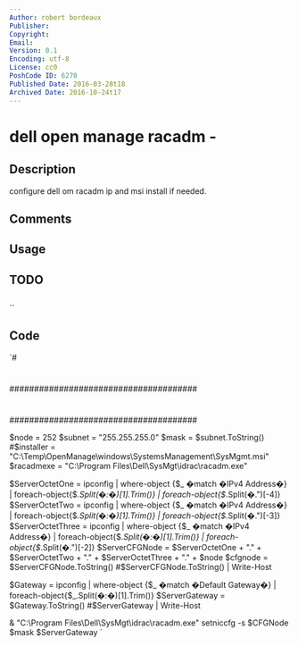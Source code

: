 ```yaml
---
Author: robert bordeaux
Publisher: 
Copyright: 
Email: 
Version: 0.1
Encoding: utf-8
License: cc0
PoshCode ID: 6270
Published Date: 2016-03-28t18
Archived Date: 2016-10-24t17
---
```


# dell open manage racadm - 

## Description

configure dell om racadm ip and msi install if needed.

## Comments



## Usage



## TODO



## 

``

## Code

`#
 #
 ######################################
 #
 #
 #
 ######################################
 
 $node = 252
 $subnet = "255.255.255.0"
 $mask = $subnet.ToString()
 #$installer = "C:\Temp\OpenManage\windows\SystemsManagement\SysMgmt.msi"
 $racadmexe = "C:\Program Files\Dell\SysMgt\idrac\racadm.exe"
 
 $ServerOctetOne = ipconfig | where-object {$_ �match �IPv4 Address�} | foreach-object{$_.Split(�:�)[1].Trim()} | foreach-object{$_.Split(�.")[-4]} 
 $ServerOctetTwo = ipconfig | where-object {$_ �match �IPv4 Address�} | foreach-object{$_.Split(�:�)[1].Trim()} | foreach-object{$_.Split(�.")[-3]} 
 $ServerOctetThree = ipconfig | where-object {$_ �match �IPv4 Address�} | foreach-object{$_.Split(�:�)[1].Trim()} | foreach-object{$_.Split(�.")[-2]} 
 $ServerCFGNode = $ServerOctetOne + "." + $ServerOctetTwo + "." + $ServerOctetThree + "." + $node
 $cfgnode = $ServerCFGNode.ToString()
 #$ServerCFGNode.ToString() | Write-Host
 
 $Gateway = ipconfig | where-object {$_ �match �Default Gateway�} | foreach-object{$_.Split(�:�)[1].Trim()}
 $ServerGateway = $Gateway.ToString()
 #$ServerGateway | Write-Host
 
 
 
 
 
 & "C:\Program Files\Dell\SysMgt\idrac\racadm.exe" setniccfg -s $CFGNode $mask $ServerGateway
`

